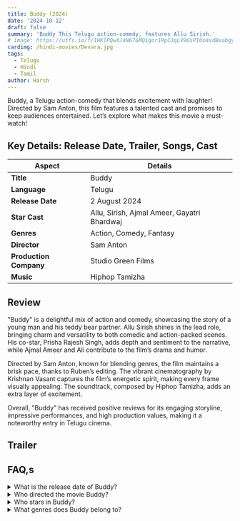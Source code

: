 ```yaml
---
title: Buddy (2024)
date: '2024-10-12'
draft: false
summary: 'Buddy This Telugu action-comedy, features Allu Sirish.'
# image: https://utfs.io/f/IHKlPQwXJ4N67GMQ1gor1RpCJqLV9GsPIUo4vdBxabgyeAjF
cardimg: /hindi-movies/Devara.jpg
tags:
  - Telugu
  - Hindi
  - Tamil
author: Harsh
---
```


Buddy, a Telugu action-comedy that blends excitement with laughter! Directed by Sam Anton, this film features a talented cast and promises to keep audiences entertained. Let’s explore what makes this movie a must-watch!

## Key Details: Release Date, Trailer, Songs, Cast

| **Aspect**           | **Details**                    |
|----------------------|--------------------------------|
| **Title**            | Buddy                          |
| **Language**         | Telugu                         |
| **Release Date**     | 2 August 2024                 |
| **Star Cast**        | Allu, Sirish, Ajmal Ameer, Gayatri Bhardwaj |
| **Genres**           | Action, Comedy, Fantasy        |
| **Director**         | Sam Anton                      |
| **Production Company**| Studio Green Films             |
| **Music**            | Hiphop Tamizha                |

## Review

"Buddy" is a delightful mix of action and comedy, showcasing the story of a young man and his teddy bear partner. Allu Sirish shines in the lead role, bringing charm and versatility to both comedic and action-packed scenes. His co-star, Prisha Rajesh Singh, adds depth and sentiment to the narrative, while Ajmal Ameer and Ali contribute to the film’s drama and humor.

Directed by Sam Anton, known for blending genres, the film maintains a brisk pace, thanks to Ruben’s editing. The vibrant cinematography by Krishnan Vasant captures the film’s energetic spirit, making every frame visually appealing. The soundtrack, composed by Hiphop Tamizha, adds an extra layer of excitement.

Overall, "Buddy" has received positive reviews for its engaging storyline, impressive performances, and high production values, making it a noteworthy entry in Telugu cinema.

## Trailer

## FAQ,s

<details>
  <summary>What is the release date of Buddy?</summary>
  <p>The movie will be released on 2 August 2024.</p>
</details>

<details>
  <summary>Who directed the movie Buddy?</summary>
  <p>The film is directed by Sam Anton.</p>
</details>

<details>
  <summary>Who stars in Buddy?</summary>
  <p>The main cast includes Allu Sirish, Ajmal Ameer, and Gayatri Bhardwaj.</p>
</details>

<details>
  <summary>What genres does Buddy belong to?</summary>
  <p>The film is an action, comedy, and fantasy.</p>
</details>
